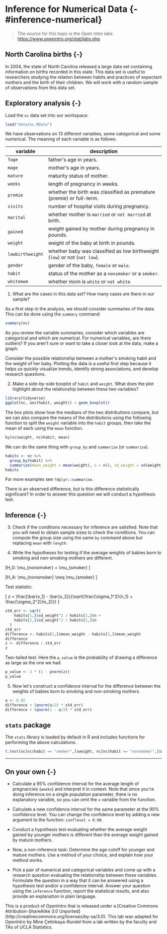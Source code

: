 
# Inference for Numerical Data {-#inference-numerical}

> The source for this topic is the Open Intro labs https://www.openintro.org/stat/labs.php

## North Carolina births {-}

In 2004, the state of North Carolina released a large data set containing 
information on births recorded in this state. This data set is useful to 
researchers studying the relation between habits and practices of expectant 
mothers and the birth of their children. We will work with a random sample of 
observations from this data set.

## Exploratory analysis {-}

Load the `nc` data set into our workspace.


```r
load("data/nc.RData")
```

We have observations on 13 different variables, some categorical and some 
numerical. The meaning of each variable is as follows.

variable         | description
---------------- | -----------
`fage`           | father's age in years.
`mage`           | mother's age in years.
`mature`         | maturity status of mother.
`weeks`          | length of pregnancy in weeks.
`premie`         | whether the birth was classified as premature (premie) or full-term.
`visits`         | number of hospital visits during pregnancy.
`marital`        | whether mother is `married` or `not married` at birth.
`gained`         | weight gained by mother during pregnancy in pounds.
`weight`         | weight of the baby at birth in pounds.
`lowbirthweight` | whether baby was classified as low birthweight (`low`) or not (`not low`).
`gender`         | gender of the baby, `female` or `male`.
`habit`          | status of the mother as a `nonsmoker` or a `smoker`.
`whitemom`       | whether mom is `white` or `not white`.

1.  What are the cases in this data set? How many cases are there in our sample?

As a first step in the analysis, we should consider summaries of the data. This
can be done using the `summary` command:


```r
summary(nc)
```

As you review the variable summaries, consider which variables are categorical 
and which are numerical. For numerical variables, are there outliers? If you 
aren't sure or want to take a closer look at the data, make a graph.

Consider the possible relationship between a mother's smoking habit and the 
weight of her baby. Plotting the data is a useful first step because it helps 
us quickly visualize trends, identify strong associations, and develop research
questions.

2.  Make a side-by-side boxplot of `habit` and `weight`. What does the plot 
highlight about the relationship between these two variables?


```r
library(tidyverse)
ggplot(nc, aes(habit, weight)) + geom_boxplot()
```

The box plots show how the medians of the two distributions compare, but we can
also compare the means of the distributions using the following function to 
split the `weight` variable into the `habit` groups, then take the mean of each
using the `mean` function.


```r
by(nc$weight, nc$habit, mean)
```

We can do the same thing with `group_by` and `summarize` (or `summarise`).


```r
habits <- nc %>%
  group_by(habit) %>%
  summarize(mean_weight = mean(weight), n = n(), sd_weight = sd(weight))
habits
```

For more examples see `?dplyr::summarise`.


There is an observed difference, but is this difference statistically 
significant? In order to answer this question we will conduct a hypothesis test.

## Inference {-}

3.  Check if the conditions necessary for inference are satisfied. Note that 
you will need to obtain sample sizes to check the conditions. You can compute 
the group size using the same `by` command above but replacing `mean` with 
`length`.

4.  Write the hypotheses for testing if the average weights of babies born to 
smoking and non-smoking mothers are different.

\[H_0: \mu_{nonsmoker} = \mu_{smoker}  \]

\[H_A: \mu_{nonsmoker} \neq \mu_{smoker} \]

Test statistic:

\[ z = \frac{\bar{x_1} - \bar{x_2}}{\sqrt{\frac{\sigma_1^2}{n_1} + \frac{\sigma_2^2}{n_2}}}  \]


```r
std_err <- sqrt(
    habits[1,]$sd_weight^2 / habits[1,]$n + 
    habits[2,]$sd_weight^2 / habits[2,]$n
  )
std_err
difference <- habits[1,]$mean_weight - habits[2,]$mean_weight
difference
z <- difference / std_err
z
```

Two-tailed test: Here the `p_value` is the probability of drawing a difference as large as the one we had.

```r
p_value <- 2 * (1 - pnorm(z))
p_value
```


5.  Now let's construct a confidence 
interval for the difference between the weights of babies born to smoking and 
non-smoking mothers.


```r
a <- 0.05
difference + (qnorm(a/2) * std_err)
difference + (qnorm(1 - a/2) * std_err)
```

## `stats` package

The `stats` library is loaded by default in R and includes functions for performing the above
calculations.


```r
t.test(nc[nc$habit == "smoker",]$weight, nc[nc$habit == "nonsmoker",]$weight)
```


* * *

## On your own {-}

-   Calculate a 95% confidence interval for the average length of pregnancies 
(`weeks`) and interpret it in context. Note that since you're doing inference 
on a single population parameter, there is no explanatory variable, so you can 
omit the `x` variable from the function.

-   Calculate a new confidence interval for the same parameter at the 90% 
confidence level. You can change the confidence level by adding a new argument 
to the function: `conflevel = 0.90`.

-   Conduct a hypothesis test evaluating whether the average weight gained by 
younger mothers is different than the average weight gained by mature mothers.

-   Now, a non-inference task: Determine the age cutoff for younger and mature 
mothers. Use a method of your choice, and explain how your method works.

-   Pick a pair of numerical and categorical variables and come up with a 
research question evaluating the relationship between these variables. 
Formulate the question in a way that it can be answered using a hypothesis test
and/or a confidence interval. Answer your question using the `inference` 
function, report the statistical results, and also provide an explanation in 
plain language.

<div id="license">
This is a product of OpenIntro that is released under a [Creative Commons 
Attribution-ShareAlike 3.0 Unported](http://creativecommons.org/licenses/by-sa/3.0).
This lab was adapted for OpenIntro by Mine &Ccedil;etinkaya-Rundel from a lab 
written by the faculty and TAs of UCLA Statistics.
</div>
